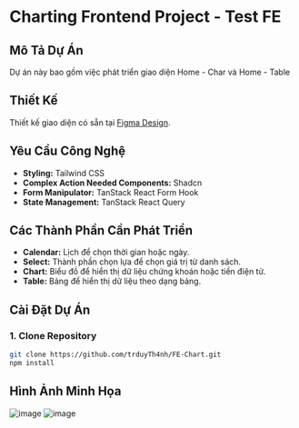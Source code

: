 # Charting Frontend Project - Test FE

## Mô Tả Dự Án

Dự án này bao gồm việc phát triển giao diện Home - Char và Home - Table

## Thiết Kế

Thiết kế giao diện có sẵn tại [Figma Design](https://www.figma.com/design/6awOrjD5oF7rCKit64CWnZ/Intern-Developer-Test?node-id=0-1&t=dbEXXKBKOlFfITqJ-1).

## Yêu Cầu Công Nghệ

- **Styling:** Tailwind CSS
- **Complex Action Needed Components:** Shadcn
- **Form Manipulator:** TanStack React Form Hook
- **State Management:** TanStack React Query

## Các Thành Phần Cần Phát Triển

- **Calendar:** Lịch để chọn thời gian hoặc ngày.
- **Select:** Thành phần chọn lựa để chọn giá trị từ danh sách.
- **Chart:** Biểu đồ để hiển thị dữ liệu chứng khoán hoặc tiền điện tử.
- **Table:** Bảng để hiển thị dữ liệu theo dạng bảng.


## Cài Đặt Dự Án

### 1. Clone Repository

```bash
git clone https://github.com/trduyTh4nh/FE-Chart.git
npm install
```
## Hình Ảnh Minh Họa
![image](https://github.com/user-attachments/assets/d92be2a3-249c-4fff-a53e-3cca4d2e6159)
![image](https://github.com/user-attachments/assets/6017766a-468b-4380-beec-5046982a8a4a)

